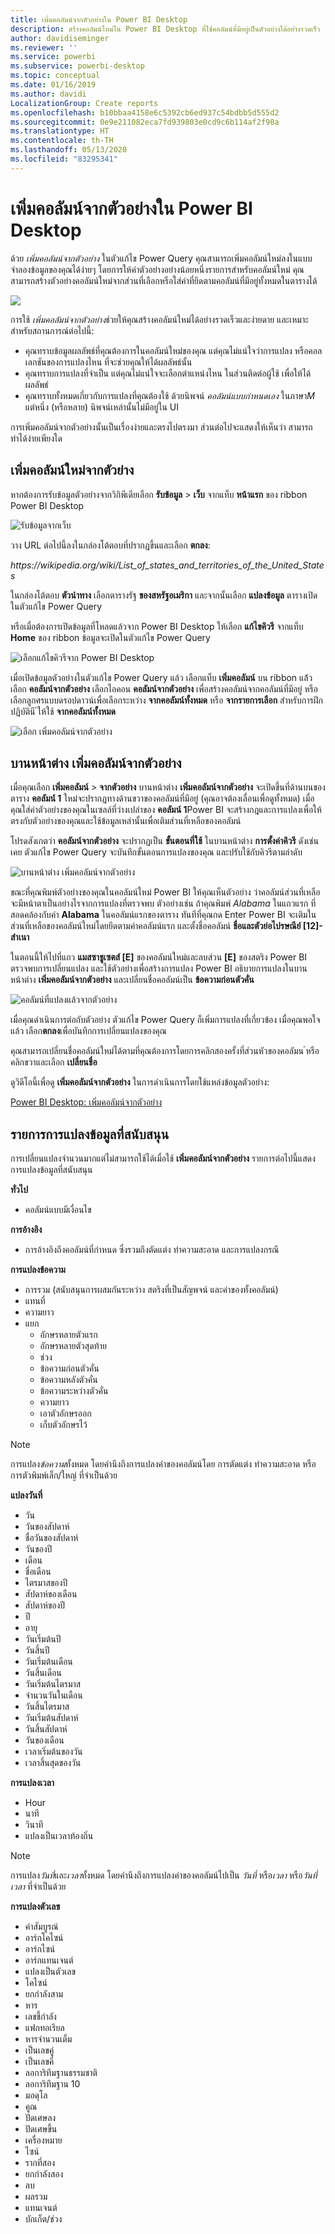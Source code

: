 ```yaml
---
title: เพิ่มคอลัมน์จากตัวอย่างใน Power BI Desktop
description: สร้างคอลัมน์ใหม่ใน Power BI Desktop ที่ใช้คอลัมน์ที่มีอยู่เป็นตัวอย่างได้อย่างรวดเร็ว
author: davidiseminger
ms.reviewer: ''
ms.service: powerbi
ms.subservice: powerbi-desktop
ms.topic: conceptual
ms.date: 01/16/2019
ms.author: davidi
LocalizationGroup: Create reports
ms.openlocfilehash: b10bbaa4158e6c5392cb6ed937c54bdbb5d555d2
ms.sourcegitcommit: 0e9e211082eca7fd939803e0cd9c6b114af2f90a
ms.translationtype: HT
ms.contentlocale: th-TH
ms.lasthandoff: 05/13/2020
ms.locfileid: "83295341"
---
```

# <a name="add-a-column-from-examples-in-power-bi-desktop"></a>เพิ่มคอลัมน์จากตัวอย่างใน Power BI Desktop
ด้วย *เพิ่มคอลัมน์จากตัวอย่าง* ในตัวแก้ไข Power Query คุณสามารถเพิ่มคอลัมน์ใหม่ลงในแบบจำลองข้อมูลของคุณได้ง่ายๆ โดยการให้ค่าตัวอย่างอย่างน้อยหนึ่งรายการสำหรับคอลัมน์ใหม่ คุณสามารถสร้างตัวอย่างคอลัมน์ใหม่จากส่วนที่เลือกหรือใส่ค่าที่ยึดตามคอลัมน์ที่มีอยู่ทั้งหมดในตารางได้

![](media/desktop-add-column-from-example/add-column-from-example_01.png)

การใช้ *เพิ่มคอลัมน์จากตัวอย่าง*ช่วยให้คุณสร้างคอลัมน์ใหม่ได้อย่างรวดเร็วและง่ายดาย และเหมาะสำหรับสถานการณ์ต่อไปนี้:

- คุณทราบข้อมูลผลลัพธ์ที่คุณต้องการในคอลัมน์ใหม่ของคุณ แต่คุณไม่แน่ใจว่าการแปลง หรือคอลเลกชันของการแปลงไหน ที่จะช่วยคุณให้ได้ผลลัพธ์นั้น
- คุณทราบการแปลงที่จำเป็น แต่คุณไม่แน่ใจจะเลือกตำแหน่งไหน ในส่วนติดต่อผู้ใช้ เพื่อให้ได้ผลลัพธ์
- คุณทราบทั้งหมดเกี่ยวกับการแปลงที่คุณต้องใช้ ด้วยนิพจน์ *คอลัมน์แบบกำหนดเอง* ในภาษา*M* แต่หนึ่ง (หรือหลาย) นิพจน์เหล่านั้นไม่มีอยู่ใน UI

การเพิ่มคอลัมน์จากตัวอย่างนั้นเป็นเรื่องง่ายและตรงไปตรงมา ส่วนต่อไปจะแสดงให้เห็นว่า สามารถทำได้ง่ายเพียงใด

## <a name="add-a-new-column-from-examples"></a>เพิ่มคอลัมน์ใหม่จากตัวย่าง

หากต้องการรับข้อมูลตัวอย่างจากวิกิพีเดียเลือก **รับข้อมูล** > **เว็บ** จากแท็บ **หน้าแรก** ของ ribbon Power BI Desktop 

![รับข้อมูลจากเว็บ](media/desktop-add-column-from-example/add-column-from-example_02.png)

วาง URL ต่อไปนี้ลงในกล่องโต้ตอบที่ปรากฏขึ้นและเลือก **ตกลง**: 

*https:\//wikipedia.org/wiki/List_of_states_and_territories_of_the_United_States*

ในกล่องโต้ตอบ **ตัวนำทาง** เลือกตารางรัฐ **ของสหรัฐอเมริกา** และจากนั้นเลือก **แปลงข้อมูล** ตารางเปิดในตัวแก้ไข Power Query

หรือเมื่อต้องการเปิดข้อมูลที่โหลดแล้วจาก Power BI Desktop ให้เลือก **แก้ไขคิวรี** จากแท็บ **Home** ของ ribbon ข้อมูลจะเปิดในตัวแก้ไข Power Query 

![เลือกแก้ไขคิวรีจาก Power BI Desktop](media/desktop-add-column-from-example/add-column-from-example_05.png)

เมื่อเปิดข้อมูลตัวอย่างในตัวแก้ไข Power Query แล้ว เลือกแท็บ **เพิ่มคอลัมน์** บน ribbon แล้้วเลือก **คอลัมน์จากตัวอย่าง** เลือกไอคอน **คอลัมน์จากตัวอย่าง** เพื่อสร้างคอลัมน์จากคอลัมน์ที่มีอยู่ หรือเลือกลูกศรแบบดรอปดาวน์เพื่อเลือกระหว่าง **จากคอลัมน์ทั้งหมด** หรือ **จากรายการเลือก** สำหรับการฝึกปฏิบัตินี ้ให้ใช้ **จากคอลัมน์ทั้งหมด**

![เลือก เพิ่มคอลัมน์จากตัวอย่าง](media/desktop-add-column-from-example/add-column-from-example_03.png)

## <a name="add-column-from-examples-pane"></a>บานหน้าต่าง เพิ่มคอลัมน์จากตัวอย่าง
เมื่อคุณเลือก **เพิ่มคอลัมน์** > **จากตัวอย่าง** บานหน้าต่าง **เพิ่มคอลัมน์จากตัวอย่าง** จะเปิดขึ้นที่ด้านบนของตาราง **คอลัมน์่ 1** ใหม่จะปรากฏทางด้านขวาของคอลัมน์ที่มีอยู่ (คุณอาจต้องเลื่อนเพื่อดูทั้งหมด) เมื่อคุณใส่ค่าตัวอย่างของคุณในเซลล์ที่ว่างเปล่าของ **คอลัมน์ 1**Power BI จะสร้างกฎและการแปลงเพื่อให้ตรงกับตัวอย่างของคุณและใช้ข้อมูลเหล่านั้นเพื่อเติมส่วนที่เหลือของคอลัมน์

โปรดสังเกตว่า **คอลัมน์จากตัวอย่าง** จะปรากฏเป็น **ขั้นตอนที่ใช้** ในบานหน้าต่าง **การตั้งค่าคิวรี** ดังเช่นเคย ตัวแก้ไข Power Query จะบันทึกขั้นตอนการแปลงของคุณ และปรับใช้กับคิวรีตามลำดับ

![บานหน้าต่าง เพิ่มคอลัมน์จากตัวอย่าง](media/desktop-add-column-from-example/add-column-from-example_04.png)

ขณะที่คุณพิมพ์ตัวอย่างของคุณในคอลัมน์ใหม่ Power BI ให้คุณเห็นตัวอย่าง ว่าคอลัมน์ส่วนที่เหลือจะมีหน้าตาเป็นอย่างไรจากการแปลงที่ตรวจพบ ตัวอย่างเช่น ถ้าคุณพิมพ์ *Alabama* ในแถวแรก ที่สอดคล้องกับค่า **Alabama** ในคอลัมน์แรกของตาราง ทันทีที่คุณกด Enter Power BI จะเติมในส่วนที่เหลือของคอลัมน์ใหม่โดยยึดตามค่าคอลัมน์แรก และตั้งชื่อคอลัมน์ **ชื่อและตัวย่อไปรษณีย์ [12]-สำเนา**

ในตอนนี้ให้ไปที่แถว **แมสซาชูเซตส์ [E]** ของคอลัมน์ใหม่และลบส่วน **[E]** ของสตริง Power BI ตรวจพบการเปลี่ยนแปลง และใช้ตัวอย่างเพื่อสร้างการแปลง Power BI อธิบายการแปลงในบานหน้าต่าง **เพิ่มคอลัมน์จากตัวอย่าง** และเปลี่ยนชื่อคอลัมน์เป็น **ข้อความก่อนตัวคั่น** 

![คอลัมน์ที่แปลงแล้วจากตัวอย่าง](media/desktop-add-column-from-example/add-column-from-example_06.png)

เมื่อคุณดำเนินการต่อกับตัวอย่าง ตัวแก้ไข Power Query ก็เพิ่มการแปลงที่เกี่ยวข้อง เมื่อคุณพอใจแล้ว เลือก**ตกลง**เพื่อบันทึกการเปลี่ยนแปลงของคุณ 

คุณสามารถเปลี่ยนชื่อคอลัมน์ใหม่ได้ตามที่คุณต้องการโดยการคลิกสองครั้งที่ส่วนหัวของคอลัมน ์หรือคลิกขวาและเลือก **เปลี่ยนชื่อ** 

ดูวิดีโอนี้เพื่อดู **เพิ่มคอลัมน์จากตัวอย่าง** ในการดำเนินการโดยใช้แหล่งข้อมูลตัวอย่าง: 

[Power BI Desktop: เพิ่มคอลัมน์จากตัวอย่าง](https://www.youtube.com/watch?v=-ykbVW9wQfw) 

## <a name="list-of-supported-transformations"></a>รายการการแปลงข้อมูลที่สนับสนุน
การเปลี่ยนแปลงจำนวนมากแต่ไม่สามารถใช้ได้เมื่อใช้ **เพิ่มคอลัมน์จากตัวอย่าง** รายการต่อไปนี้แสดงการแปลงข้อมูลที่สนับสนุน

**ทั่วไป**

- คอลัมน์แบบมีเงื่อนไข

**การอ้างอิง**
  
- การอ้างอิงถึงคอลัมน์ที่กำหนด ซึ่งรวมถึงตัดแต่ง ทำความสะอาด และการแปลงกรณี

**การแปลงข้อความ**

- การรวม (สนับสนุนการผสมกันระหว่าง สตริงที่เป็นสัญพจน์ และค่าของทั้งคอลัมน์)
- แทนที่
- ความยาว
- แยก   
  - อักษรหลายตัวแรก
  - อักษรหลายตัวสุดท้าย
  - ช่วง
  - ข้อความก่อนตัวคั่น
  - ข้อความหลังตัวคั่น
  - ข้อความระหว่างตัวคั่น
  - ความยาว
  - เอาตัวอักษรออก
  - เก็บตัวอักษรไว้

> [!NOTE]
> การแปลง*ข้อความ*ทั้งหมด โดยคำนึงถึงการแปลงค่าของคอลัมน์โดย การตัดแต่ง ทำความสะอาด หรือการตัวพิมพ์เล็ก/ใหญ่ ที่จำเป็นด้วย

**แปลงวันที่**

- วัน
- วันของสัปดาห์
- ชื่อวันของสัปดาห์
- วันของปี
- เดือน
- ชื่อเดือน
- ไตรมาสของปี
- สัปดาห์ของเดือน
- สัปดาห์ของปี
- ปี
- อายุ
- วันเริ่มต้นปี
- วันสิ้นปี
- วันเริ่มต้นเดือน
- วันสิ้นเดือน
- วันเริ่มต้นไตรมาส
- จำนวนวันในเดือน
- วันสิ้นไตรมาส
- วันเริ่มต้นสัปดาห์
- วันสิ้นสัปดาห์
- วันของเดือน
- เวลาเริ่มต้นของวัน
- เวลาสิ้นสุดของวัน

**การแปลงเวลา**

- Hour
- นาที
- วินาที  
- แปลงเป็นเวลาท้องถิ่น

> [!NOTE]
> การแปลง*วันที่*และ*เวลา*ทั้งหมด โดยคำนึงถึงการแปลงค่าของคอลัมน์ไปเป็น *วันที่* หรือ*เวลา* หรือ*วันที่เวลา* ที่จำเป็นด้วย

**การแปลงตัวเลข** 

- ค่าสัมบูรณ์
- อาร์กโคไซน์
- อาร์กไซน์
- อาร์กแทนเจนต์
- แปลงเป็นตัวเลข
- โคไซน์
- ยกกำลังสาม
- หาร
- เลขชี้กำลัง
- แฟกทอเรียล
- หารจำนวนเต็ม
- เป็นเลขคู่
- เป็นเลขคี่
- ลอการิทึมฐานธรรมชาติ
- ลอการิทึมฐาน 10
- มอดุโล
- คูณ
- ปัดเศษลง
- ปัดเศษขึ้น
- เครื่องหมาย
- ไซน์
- รากที่สอง
- ยกกำลังสอง
- ลบ
- ผลรวม
- แทนเจนต์
- บักเก็ต/ช่วง

